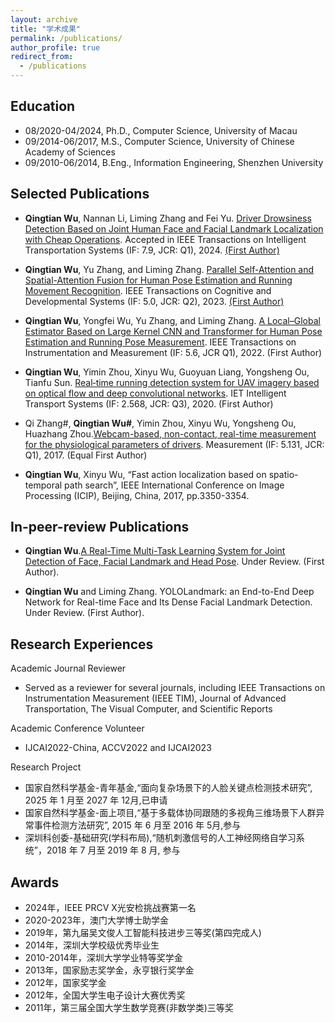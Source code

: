 ```yaml
---
layout: archive
title: "学术成果"
permalink: /publications/
author_profile: true
redirect_from:
  - /publications
---
```



Education
------
* 08/2020-04/2024, Ph.D., Computer Science, University of Macau
* 09/2014-06/2017, M.S., Computer Science, University of Chinese Academy of Sciences
* 09/2010-06/2014, B.Eng., Information Engineering, Shenzhen University

Selected Publications
------
* **Qingtian Wu**, Nannan Li, Liming Zhang and Fei Yu. [Driver Drowsiness Detection Based on Joint Human Face and Facial Landmark Localization with Cheap Operations](https://ieeexplore.ieee.org/abstract/document/10124029). Accepted in IEEE Transactions on Intelligent Transportation Systems  (IF: 7.9, JCR: Q1), 2024. <u>(First Author)</u>

* **Qingtian Wu**, Yu Zhang, and Liming Zhang. [Parallel Self-Attention and Spatial-Attention Fusion for Human Pose Estimation and Running Movement Recognition](https://ieeexplore.ieee.org/abstract/document/10124029). IEEE Transactions on Cognitive and Developmental Systems (IF: 5.0, JCR: Q2), 2023. <u>(First Author)</u>

* **Qingtian Wu**, Yongfei Wu, Yu Zhang, and Liming Zhang. [A Local–Global Estimator Based on Large Kernel CNN and Transformer for Human Pose Estimation and Running Pose Measurement](https://ieeexplore.ieee.org/document/9863852). IEEE Transactions on Instrumentation and Measurement (IF: 5.6, JCR Q1), 2022. (First Author)

* **Qingtian Wu**, Yimin Zhou, Xinyu Wu, Guoyuan Liang, Yongsheng Ou, Tianfu Sun. [Real‐time running detection system for UAV imagery based on optical flow and deep convolutional networks](https://ietresearch.onlinelibrary.wiley.com/doi/full/10.1049/iet-its.2019.0455). IET Intelligent Transport Systems (IF: 2.568, JCR: Q3), 2020. (First Author)

* Qi Zhang#, **Qingtian Wu#**, Yimin Zhou, Xinyu Wu, Yongsheng Ou, Huazhang Zhou.[Webcam-based, non-contact, real-time measurement for the physiological parameters of drivers](https://www.sciencedirect.com/science/article/pii/S0263224117300076). Measurement (IF: 5.131, JCR: Q1), 2017.  (Equal First Author)


* **Qingtian Wu**, Xinyu Wu, “Fast action localization based on spatio-temporal path search”, IEEE International Conference on Image Processing (ICIP), Beijing, China, 2017, pp.3350-3354.

In-peer-review Publications
------
* **Qingtian Wu**.[A Real-Time Multi-Task Learning System for Joint Detection of Face, Facial Landmark and Head Pose](https://arxiv.org/abs/2309.11773). Under Review. (First Author).

* **Qingtian Wu** and Liming Zhang. YOLOLandmark: an End-to-End Deep Network for Real-time Face and Its Dense Facial Landmark Detection. Under Review. (First Author).


Research Experiences
------
Academic Journal Reviewer
* Served as a reviewer for several journals, including IEEE Transactions on Instrumentation Measurement (IEEE TIM),
Journal of Advanced Transportation, The Visual Computer, and Scientific Reports

Academic Conference Volunteer
* IJCAI2022-China, ACCV2022 and IJCAI2023

Research Project
* 国家自然科学基金-青年基金,“面向复杂场景下的人脸关键点检测技术研究”, 2025
年 1 月至 2027 年 12月,已申请
* 国家自然科学基金-面上项目,“基于多载体协同跟随的多视角三维场景下人群异常事件检测方法研究”, 2015
年 6 月至 2016 年 5月,参与
* 深圳科创委-基础研究(学科布局),“随机刺激信号的人工神经网络自学习系统”，2018 年 7 月至 2019 年 8 月,
参与

Awards
------
* 2024年，IEEE PRCV X光安检挑战赛第一名
* 2020-2023年，澳门大学博士助学金
* 2019年，第九届吴文俊人工智能科技进步三等奖(第四完成人)
* 2014年，深圳大学校级优秀毕业生
* 2010-2014年，深圳大学学业特等奖学金
* 2013年，国家励志奖学金，永亨银行奖学金
* 2012年，国家奖学金
* 2012年，全国大学生电子设计大赛优秀奖
* 2011年，第三届全国大学生数学竞赛(非数学类)三等奖
